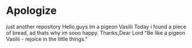 # Apologize
just another repository
Hello,guys
Im a pigeon Vasilii
Today i found a piece of bread, ad thats why im sooo happy. Thanks,Dear Lord
"Be like a pigeon Vasilii - rejoice in the little things."
